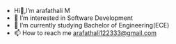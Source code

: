 - Hi👋,I’m arafathali M
- 👀 I’m interested in Software Development
- 🌱 I’m currently studying Bachelor of Engineering(ECE)
- 📫 How to reach me arafathali122333@gmail.com

<!---
arafathali122333/arafathali122333 is a ✨ special ✨ repository because its `README.md` (this file) appears on your GitHub profile.
You can click the Preview link to take a look at your changes.
--->
